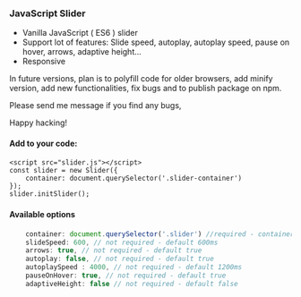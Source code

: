 ### JavaScript Slider 
- Vanilla JavaScript ( ES6 ) slider
- Support lot of features: Slide speed, autoplay, autoplay speed, pause on hover, arrows, adaptive height...
- Responsive

In future versions, plan is to polyfill code for older browsers, add minify version, add new functionalities, fix bugs and to publish package on npm.

Please send me message if you find any bugs, 

Happy hacking!


#### Add to your code:

    <script src="slider.js"></script>
	const slider = new Slider({
		container: document.querySelector('.slider-container')
	});
	slider.initSlider();
    


#### Available options　

```javascript
    container: document.querySelector('.slider') //required - container of slider,
    slideSpeed: 600, // not required - default 600ms
    arrows: true, // not required - default true
    autoplay: false, // not required - default true
    autoplaySpeed : 4000, // not required - default 1200ms
    pauseOnHover: true, // not required - default true
    adaptiveHeight: false // not required - default false


```
